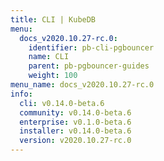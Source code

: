 ```yaml
---
title: CLI | KubeDB
menu:
  docs_v2020.10.27-rc.0:
    identifier: pb-cli-pgbouncer
    name: CLI
    parent: pb-pgbouncer-guides
    weight: 100
menu_name: docs_v2020.10.27-rc.0
info:
  cli: v0.14.0-beta.6
  community: v0.14.0-beta.6
  enterprise: v0.1.0-beta.6
  installer: v0.14.0-beta.6
  version: v2020.10.27-rc.0
---
```


